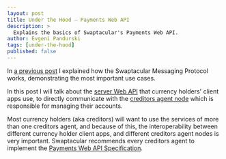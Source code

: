 ```yaml
---
layout: post
title: Under the Hood — Payments Web API
description: >
  Explains the basics of Swaptacular's Payments Web API.
author: Evgeni Pandurski
tags: [under-the-hood]
published: false
---
```


In [a previous post](/2023/08/28/under-the-hood-smp/) I explained how the
Swaptacular Messaging Protocol works, demonstrating the most important use
cases.

In this post I will talk about the [server Web
API](https://en.wikipedia.org/wiki/Web_API) that currency holders' client
apps use, to directly communicate with the [creditors agent
node](/overview/) which is responsible for managing their accounts.

<!--more-->

Most currency holders (aka creditors) will want to use the services of more
than one creditors agent, and because of this, the interoperability between
different currency holder client apps, and different creditors agent nodes
is very important. Swaptacular recommends every creditors agent to implement
the [Payments Web API
Specification](/public/docs/swpt_creditors/redoc.html).


